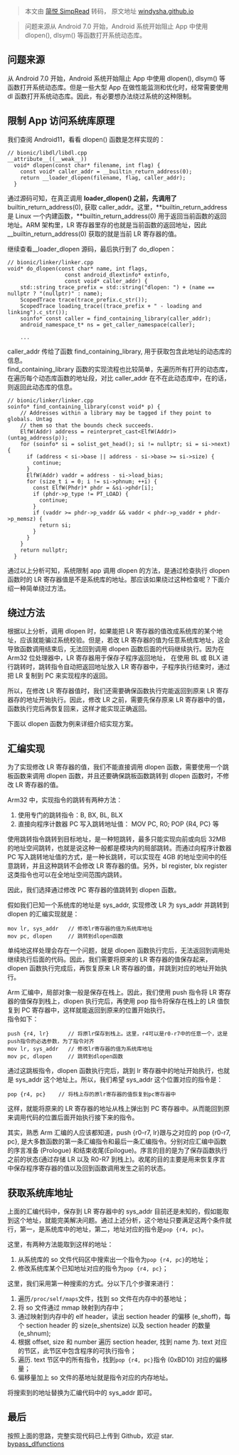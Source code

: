 > 本文由 [简悦 SimpRead](http://ksria.com/simpread/) 转码， 原文地址 [windysha.github.io](https://windysha.github.io/2021/05/26/%E5%8F%A6%E4%B8%80%E7%A7%8D%E7%BB%95%E8%BF%87Android%E7%B3%BB%E7%BB%9F%E5%BA%93%E8%AE%BF%E9%97%AE%E9%99%90%E5%88%B6%E7%9A%84%E6%96%B9%E6%B3%95/)

> 问题来源从 Android 7.0 开始，Android 系统开始阻止 App 中使用 dlopen(), dlsym() 等函数打开系统动态库。

[](#问题来源 "问题来源")问题来源
--------------------

从 Android 7.0 开始，Android 系统开始阻止 App 中使用 dlopen(), dlsym() 等函数打开系统动态库。但是一些大型 App 在做性能监测和优化时，经常需要使用 dl 函数打开系统动态库。因此，有必要想办法绕过系统的这种限制。

[](#限制App访问系统库原理 "限制App访问系统库原理")限制 App 访问系统库原理
----------------------------------------------

我们查阅 Android11，看看 dlopen() 函数是怎样实现的：

```
// bionic/libdl/libdl.cpp
__attribute__((__weak__))
  void* dlopen(const char* filename, int flag) {
    const void* caller_addr = __builtin_return_address(0);
    return __loader_dlopen(filename, flag, caller_addr);
  }
```

通过源码可知，在真正调用 **loader_dlopen() 之前，先调用了** builtin_return_address(0), 获取 caller_addr。这里，**builtin_return_address 是 Linux 一个内建函数，**builtin_return_address(0) 用于返回当前函数的返回地址。ARM 架构里，LR 寄存器里存的也就是当前函数的返回地址，因此__builtin_return_address(0) 获取的就是当前 LR 寄存器的值。

继续查看__loader_dlopen 源码，最后执行到了 do_dlopen：

```
// bionic/linker/linker.cpp
void* do_dlopen(const char* name, int flags,
                  const android_dlextinfo* extinfo,
                  const void* caller_addr) {
    std::string trace_prefix = std::string("dlopen: ") + (name == nullptr ? "(nullptr)" : name);
    ScopedTrace trace(trace_prefix.c_str());
    ScopedTrace loading_trace((trace_prefix + " - loading and linking").c_str());
    soinfo* const caller = find_containing_library(caller_addr);
    android_namespace_t* ns = get_caller_namespace(caller);
    
    ...
```

caller_addr 传给了函数 find_containing_library, 用于获取包含此地址的动态库的信息。  
find_containing_library 函数的实现流程也比较简单，先遍历所有打开的动态库，在遍历每个动态库函数的地址段，对比 caller_addr 在不在此动态库中，在的话，则返回此动态库的信息。

```
// bionic/linker/linker.cpp
soinfo* find_containing_library(const void* p) {
    // Addresses within a library may be tagged if they point to globals. Untag
    // them so that the bounds check succeeds.
    ElfW(Addr) address = reinterpret_cast<ElfW(Addr)>(untag_address(p));
    for (soinfo* si = solist_get_head(); si != nullptr; si = si->next) {
      if (address < si->base || address - si->base >= si->size) {
        continue;
      }
      ElfW(Addr) vaddr = address - si->load_bias;
      for (size_t i = 0; i != si->phnum; ++i) {
        const ElfW(Phdr)* phdr = &si->phdr[i];
        if (phdr->p_type != PT_LOAD) {
          continue;
        }
        if (vaddr >= phdr->p_vaddr && vaddr < phdr->p_vaddr + phdr->p_memsz) {
          return si;
        }
      }
    }
    return nullptr;
  }
```

通过以上分析可知，系统限制 app 调用 dlopen 的方法，是通过检查执行 dlopen 函数时的 LR 寄存器值是不是系统库的地址。那应该如果绕过这种检查呢？下面介绍一种简单绕过方法。

[](#绕过方法 "绕过方法")绕过方法
--------------------

根据以上分析，调用 dlopen 时，如果能把 LR 寄存器的值改成系统库的某个地址，应该就能骗过系统校验。但是，若改 LR 寄存器的值为任意系统库地址，这会导致函数调用结束后，无法回到调用 dlopen 函数后面的代码继续执行。因为在 Arm32 位处理器中，LR 寄存器用于保存子程序返回地址， 在使用 BL 或 BLX 进行跳转时，跳转指令自动把返回地址放入 LR 寄存器中，子程序执行结束时，通过把 LR 复制到 PC 来实现程序的返回。

所以，在修改 LR 寄存器值时，我们还需要确保函数执行完能返回到原来 LR 寄存器存的地址开始执行。因此，修改 LR 之前，需要先保存原来 LR 寄存器中的值，函数执行完后再恢复回来，这样才能实现正确返回。

下面以 dlopen 函数为例来详细介绍实现方案。

[](#汇编实现 "汇编实现")汇编实现
--------------------

为了实现修改 LR 寄存器的值，我们不能直接调用 dlopen 函数，需要使用一个跳板函数来调用 dlopen 函数，并且还要确保跳板函数跳转到 dlopen 函数时，不修改 LR 寄存器的值。

Arm32 中，实现指令的跳转有两种方法：

1.  使用专门的跳转指令：B, BX, BL, BLX
2.  直接向程序计数器 PC 写入跳转地址值： MOV PC, R0; POP {R4, PC} 等

使用跳转指令跳转到目标地址，是一种短跳转，最多只能实现向前或向后 32MB 的地址空间跳转，也就是说这种一般都是模块内的局部跳转。而通过向程序计数器 PC 写入跳转地址值的方式，是一种长跳转，可以实现在 4GB 的地址空间中的任意跳转，并且这种跳转不会修改 LR 寄存器的值。另外，bl register, blx register 这类指令也可以在全地址空间范围内跳转。

因此，我们选择通过修改 PC 寄存器的值跳转到 dlopen 函数。

假如我们已知一个系统库的地址是 sys_addr, 实现修改 LR 为 sys_addr 并跳转到 dlopen 的汇编实现就是：  

```
mov lr, sys_addr   // 修改lr寄存器的值为系统库地址
mov pc, dlopen     // 跳转到dlopen函数
```

单纯地这样处理会存在一个问题，就是 dlopen 函数执行完后，无法返回到调用处继续执行后面的代码。因此，我们需要将原来的 LR 寄存器的值保存起来，dlopen 函数执行完成后，再恢复原来 LR 寄存器的值，并跳到对应的地址开始执行。

Arm 汇编中，局部对象一般是保存在栈上。因此，我们使用 push 指令将 LR 寄存器的值保存到栈上，dlopen 执行完后，再使用 pop 指令将保存在栈上的 LR 值恢复到 PC 寄存器中，这样就能返回到原来的位置开始执行。  
指令如下：  

```
push {r4, lr}      // 将原lr保存到栈上。这里，r4可以是r0-r7中的任意一个，这是push指令的必选参数，为了指令对齐
mov lr, sys_addr   // 修改lr寄存器的值为系统库地址
mov pc, dlopen     // 跳转到dlopen函数
```

通过这跳板指令，dlopen 函数执行完后，跳到 lr 寄存器中的地址开始执行，也就是 sys_addr 这个地址上。所以，我们希望 sys_addr 这个位置对应的指令是：  

```
pop {r4, pc}    // 将栈上存的原lr寄存器的值恢复到pc寄存器中
```

这样，就能将原来的 LR 寄存器的地址从栈上弹出到 PC 寄存器中。从而能回到原来调用代码的位置后面开始执行接下来的指令。

其实，熟悉 Arm 汇编的人应该都知道，push {r0-r7, lr}跟与之对应的 pop {r0-r7, pc}, 是大多数函数的第一条汇编指令和最后一条汇编指令。分别对应汇编中函数的序言准备 (Prologue) 和结束收尾(Epilogue)。序言的目的是为了保存函数执行之前的状态(通过存储 LR 以及 R0-R7 到栈上)。收尾的目的主要是用来恢复序言中保存程序寄存器的值以及回到函数调用发生之前的状态。

[](#获取系统库地址 "获取系统库地址")获取系统库地址
-----------------------------

上面的汇编代码中，保存到 LR 寄存器中的 sys_addr 目前还是未知的，假如能取到这个地址，就能完美解决问题。通过上述分析，这个地址只要满足这两个条件就行，第一，是系统库中的地址，第二，地址对应的指令是`pop {r4, pc}`。

这里，有两种方法能取到这样的地址：

1.  从系统库的 so 文件代码区中搜索出一个指令为`pop {r4, pc}`的地址；
2.  修改系统库某个已知地址对应的指令为`pop {r4, pc}`；

这里，我们采用第一种搜索的方式。分以下几个步骤来进行：

1.  遍历`/proc/self/maps`文件，找到 so 文件在内存中的基地址；
2.  将 so 文件通过 mmap 映射到内存中；
3.  通过映射到内存中的 elf header，读出 section header 的偏移 (e_shoff)，每个 section header 的 size(e_shentsize) 以及 section header 的数量(e_shnum);
4.  根据 offset, size 和 number 遍历 section header, 找到 name 为. text 对应的节区，此节区中包含程序的可执行指令；
5.  遍历. text 节区中的所有指令，找到`pop {r4, pc}`指令 (0xBD10) 对应的偏移量；
6.  偏移量加上 so 文件的基地址就是指令对应的内存地址。

将搜索到的地址替换为汇编代码中的 sys_addr 即可。

[](#最后 "最后")最后
--------------

按照上面的思路，完整实现代码已上传到 Github，欢迎 star.  
[bypass_dlfunctions](https://github.com/WindySha/bypass_dlfunctions)